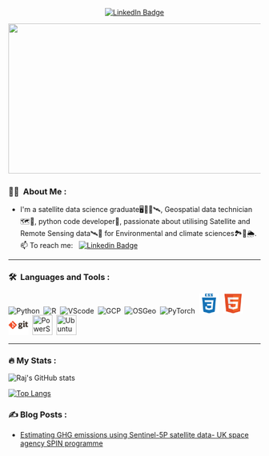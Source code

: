 
<p align="center">
<a href="https://www.linkedin.com/in/vardhan-raj-modi-0b10958a/"><img src="https://img.shields.io/badge/LinkedIn-blue?style=for-the-badge&logo=linkedin&logoColor=white" alt="LinkedIn Badge"></a>
</p>

<p align="center"><img src="https://media.giphy.com/media/dWesBcTLavkZuG35MI/giphy.gif" width="600" height="300"  /></p>

### :man_technologist: &nbsp;About Me :

* I'm a satellite data science graduate🖥️👨‍💻🛰️, Geospatial data technician🗺️🧭, python code developer🐍, passionate about utilising Satellite and Remote Sensing data🛰️📡 for Environmental and climate sciences🏞️🌊🌦️. 📫 To reach me: &nbsp; [![Linkedin Badge](https://img.shields.io/badge/-raj-blue?style=flat&logo=Linkedin&logoColor=white)](https://www.linkedin.com/in/vardhan-raj-modi-0b10958a/)

---

### 🛠 &nbsp;Languages and Tools :

<p>
<img src="https://s3.dualstack.us-east-2.amazonaws.com/pythondotorg-assets/media/files/python-logo-only.svg" title="Python" alt="Python" width="40" height="40"/>&nbsp;
<img src="https://www.r-project.org/logo/Rlogo.svg" title="R" alt="R" width="40" height="40"/>&nbsp;
<img src="https://upload.wikimedia.org/wikipedia/commons/9/9a/Visual_Studio_Code_1.35_icon.svg" title="VScode" alt="VScode" width="40" height="40"/>&nbsp;
<img src="https://cdn.cdnlogo.com/logos/g/75/google-cloud.svg" title="Google Cloud Platform" alt="GCP" width="40" height="40"/>&nbsp;
<img src="https://avatars2.githubusercontent.com/u/1058467?s=400&v=4" title="OSGeo" alt="OSGeo" width="40" height="40"/>&nbsp;
<img src="https://upload.wikimedia.org/wikipedia/commons/1/10/PyTorch_logo_icon.svg" title="PyTorch" alt="PyTorch " width="40" height="40"/>&nbsp;
<img src="https://github.com/devicons/devicon/blob/master/icons/css3/css3-plain-wordmark.svg"  title="CSS3" alt="CSS" width="40" height="40"/>&nbsp;
<img src="https://github.com/devicons/devicon/blob/master/icons/html5/html5-original.svg" title="HTML5" alt="HTML" width="40" height="40"/>&nbsp;
<img src="https://github.com/devicons/devicon/blob/master/icons/git/git-original-wordmark.svg" title="Git" **alt="Git" width="40" height="40"/>&nbsp;
<img src="https://raw.githubusercontent.com/gist/Xainey/d5bde7d01dcbac51ac951810e94313aa/raw/6c858c46726541b48ddaaebab29c41c07a196394/PowerShell.svg" title="PowerShell" **alt="PS" width="40" height="40"/>&nbsp;
<img src="https://www.vectorlogo.zone/logos/linux/linux-icon.svg" title="Ubuntu" **alt="Ubuntu" width="40" height="40"/>&nbsp;
</p>

---

### :fire: My Stats :

![Raj's GitHub stats](https://github-readme-stats.vercel.app/api?username=vrym2&show_icons=true&theme=transparent)

[![Top Langs](https://github-readme-stats.vercel.app/api/top-langs/?username=vrym2&layout=compact&theme=vision-friendly-dark)](https://github.com/anuraghazra/github-readme-stats)

### :writing_hand: Blog Posts :
- [Estimating GHG emissions using Sentinel-5P satellite data- UK space agency SPIN programme](https://spacehubyorkshire.org/spin-showcase-2022-intern-blog-posts/)
